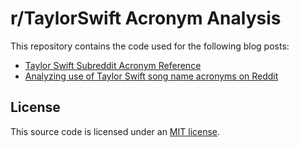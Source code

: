 # r/TaylorSwift Acronym Analysis

This repository contains the code used for the following blog posts:

- [Taylor Swift Subreddit Acronym Reference](https://jamesg.blog/2024/06/30/taylor-swift-subreddit-acronyms/)
- [Analyzing use of Taylor Swift song name acronyms on Reddit](https://jamesg.blog/2024/06/30/taylor-swift-acronym-use-reddit/)

## License

This source code is licensed under an [MIT license](LICENSE).
